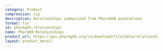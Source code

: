 ```yaml
---
category: Product
compression: zip
description: Relationships summarized from PharmGKB annotations
format: tsv
id: pharmgkb.relationships
name: PharmKB Relationships
product_url: https://api.pharmgkb.org/v1/download/file/data/relationships.zip
layout: product_detail
---
```

